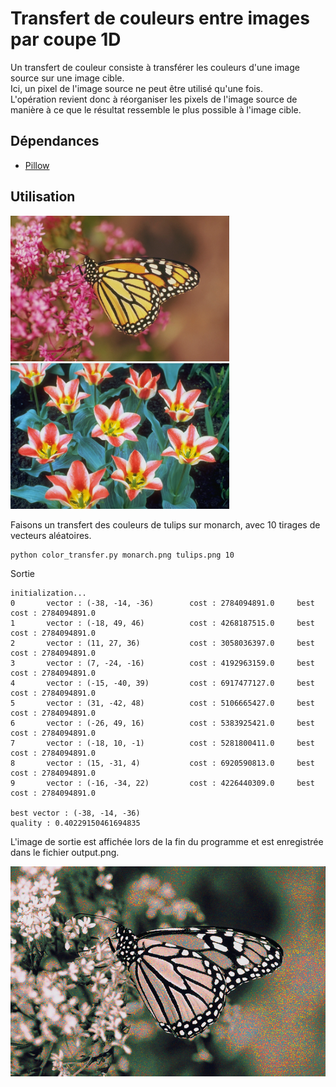 # Transfert de couleurs entre images par coupe 1D

Un transfert de couleur consiste à transférer les couleurs d'une image source sur une image cible.<br/>
Ici, un pixel de l'image source ne peut être utilisé qu'une fois.<br/>
L'opération revient donc à réorganiser les pixels de l'image source
de manière à ce que le résultat ressemble le plus possible à l'image cible.

## Dépendances

- [Pillow](https://pillow.readthedocs.io/en/stable/installation.html)

## Utilisation

<img src="monarch.png" width="350"/> <img src="tulips.png" width="350"/>

Faisons un transfert des couleurs de tulips sur monarch, avec 10 tirages de vecteurs aléatoires.
```
python color_transfer.py monarch.png tulips.png 10
```
Sortie
```
initialization...
0       vector : (-38, -14, -36)        cost : 2784094891.0     best cost : 2784094891.0
1       vector : (-18, 49, 46)          cost : 4268187515.0     best cost : 2784094891.0
2       vector : (11, 27, 36)           cost : 3058036397.0     best cost : 2784094891.0
3       vector : (7, -24, -16)          cost : 4192963159.0     best cost : 2784094891.0
4       vector : (-15, -40, 39)         cost : 6917477127.0     best cost : 2784094891.0
5       vector : (31, -42, 48)          cost : 5106665427.0     best cost : 2784094891.0
6       vector : (-26, 49, 16)          cost : 5383925421.0     best cost : 2784094891.0
7       vector : (-18, 10, -1)          cost : 5281800411.0     best cost : 2784094891.0
8       vector : (15, -31, 4)           cost : 6920590813.0     best cost : 2784094891.0
9       vector : (-16, -34, 22)         cost : 4226440309.0     best cost : 2784094891.0

best vector : (-38, -14, -36)
quality : 0.40229150461694835
```

L'image de sortie est affichée lors de la fin du programme et est enregistrée dans le fichier output.png.

<img src="output.png" width="600"/>
